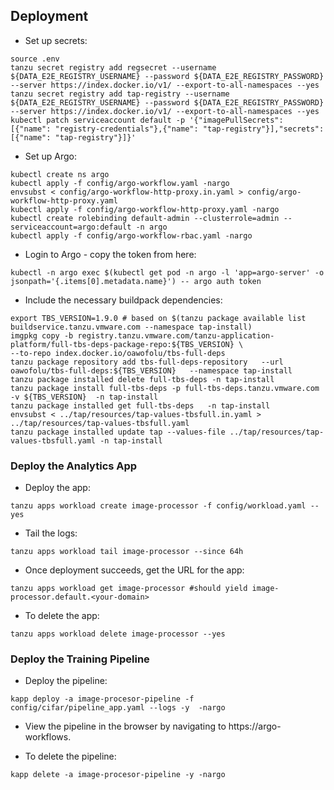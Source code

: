 ## Deployment

* Set up secrets:
```
source .env
tanzu secret registry add regsecret --username ${DATA_E2E_REGISTRY_USERNAME} --password ${DATA_E2E_REGISTRY_PASSWORD} --server https://index.docker.io/v1/ --export-to-all-namespaces --yes  
tanzu secret registry add tap-registry --username ${DATA_E2E_REGISTRY_USERNAME} --password ${DATA_E2E_REGISTRY_PASSWORD} --server https://index.docker.io/v1/ --export-to-all-namespaces --yes
kubectl patch serviceaccount default -p '{"imagePullSecrets": [{"name": "registry-credentials"},{"name": "tap-registry"}],"secrets":[{"name": "tap-registry"}]}'
```

* Set up Argo:
```
kubectl create ns argo
kubectl apply -f config/argo-workflow.yaml -nargo
envsubst < config/argo-workflow-http-proxy.in.yaml > config/argo-workflow-http-proxy.yaml
kubectl apply -f config/argo-workflow-http-proxy.yaml -nargo
kubectl create rolebinding default-admin --clusterrole=admin --serviceaccount=argo:default -n argo
kubectl apply -f config/argo-workflow-rbac.yaml -nargo
```

* Login to Argo - copy the token from here:
```
kubectl -n argo exec $(kubectl get pod -n argo -l 'app=argo-server' -o jsonpath='{.items[0].metadata.name}') -- argo auth token
```

* Include the necessary buildpack dependencies:
```
export TBS_VERSION=1.9.0 # based on $(tanzu package available list buildservice.tanzu.vmware.com --namespace tap-install)
imgpkg copy -b registry.tanzu.vmware.com/tanzu-application-platform/full-tbs-deps-package-repo:${TBS_VERSION} \
--to-repo index.docker.io/oawofolu/tbs-full-deps
tanzu package repository add tbs-full-deps-repository   --url oawofolu/tbs-full-deps:${TBS_VERSION}   --namespace tap-install
tanzu package installed delete full-tbs-deps -n tap-install
tanzu package install full-tbs-deps -p full-tbs-deps.tanzu.vmware.com -v ${TBS_VERSION}  -n tap-install
tanzu package installed get full-tbs-deps   -n tap-install
envsubst < ../tap/resources/tap-values-tbsfull.in.yaml > ../tap/resources/tap-values-tbsfull.yaml
tanzu package installed update tap --values-file ../tap/resources/tap-values-tbsfull.yaml -n tap-install
```

### Deploy the Analytics App

* Deploy the app:
```
tanzu apps workload create image-processor -f config/workload.yaml --yes
```

* Tail the logs:
```
tanzu apps workload tail image-processor --since 64h
```

* Once deployment succeeds, get the URL for the app:
```
tanzu apps workload get image-processor #should yield image-processor.default.<your-domain>
```

* To delete the app:
```
tanzu apps workload delete image-processor --yes
```

### Deploy the Training Pipeline
* Deploy the pipeline:
```
kapp deploy -a image-procesor-pipeline -f config/cifar/pipeline_app.yaml --logs -y  -nargo
```

* View the pipeline in the browser by navigating to https://argo-workflows.<your-domain-name>

* To delete the pipeline:
```
kapp delete -a image-procesor-pipeline -y -nargo
```
